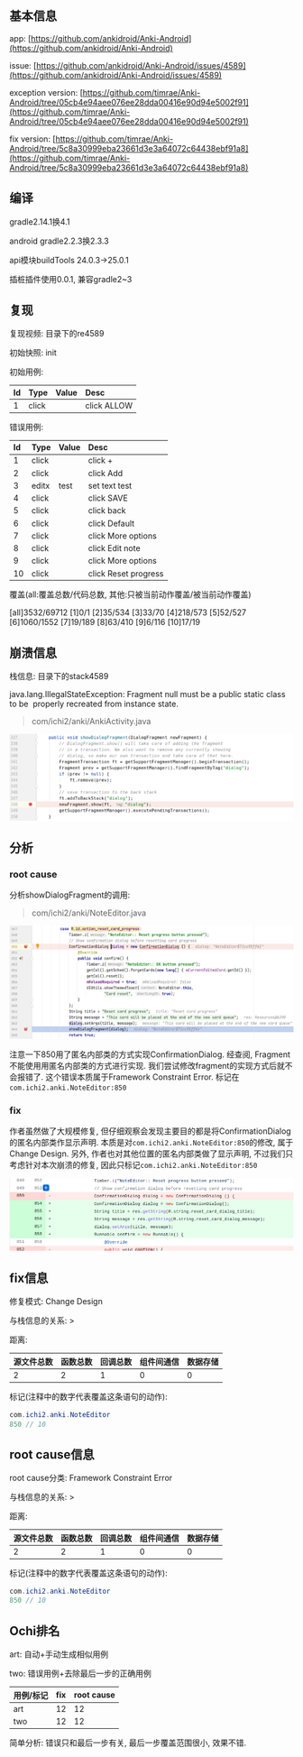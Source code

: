 ## 基本信息

app: [https://github.com/ankidroid/Anki-Android](https://github.com/ankidroid/Anki-Android)

issue: [https://github.com/ankidroid/Anki-Android/issues/4589](https://github.com/ankidroid/Anki-Android/issues/4589)

exception version: [https://github.com/timrae/Anki-Android/tree/05cb4e94aee076ee28dda00416e90d94e5002f91](https://github.com/timrae/Anki-Android/tree/05cb4e94aee076ee28dda00416e90d94e5002f91)

fix version: [https://github.com/timrae/Anki-Android/tree/5c8a30999eba23661d3e3a64072c64438ebf91a8](https://github.com/timrae/Anki-Android/tree/5c8a30999eba23661d3e3a64072c64438ebf91a8)

## 编译

gradle2.14.1换4.1

android gradle2.2.3换2.3.3

api模块buildTools 24.0.3->25.0.1

插桩插件使用0.0.1, 兼容gradle2~3

## 复现

复现视频: 目录下的re4589

初始快照: init

初始用例: 

|Id|Type|Value|Desc|
|:----|:----|:----|:----|
|1|click|    |click ALLOW|

错误用例:

|Id|Type|Value|Desc|
|:----|:----|:----|:----|
|1|click|    |click +|
|2|click|    |click Add|
|3|editx|test|set text test|
|4|click|    |click SAVE|
|5|click|    |click back|
|6|click|    |click Default|
|7|click|    |click More options|
|8|click|    |click Edit note|
|9|click|    |click More options|
|10|click|    |click Reset progress|

覆盖(all:覆盖总数/代码总数, 其他:只被当前动作覆盖/被当前动作覆盖)

[all]3532/69712 [1]0/1 [2]35/534 [3]33/70 [4]218/573 [5]52/527 [6]1060/1552 [7]19/189 [8]63/410 [9]6/116 [10]17/19 

## 崩溃信息

栈信息: 目录下的stack4589

java.lang.IllegalStateException: Fragment null must be a public static class to be  properly recreated from instance state.

> com/ichi2/anki/AnkiActivity.java

![image-20220316122017468](README.assets/image-20220316122017468.png)

## 分析

### root cause

分析showDialogFragment的调用:

> com/ichi2/anki/NoteEditor.java

![image-20220316122021532](README.assets/image-20220316122021532.png)

注意一下850用了匿名内部类的方式实现ConfirmationDialog. 经查阅, Fragment不能使用用匿名内部类的方式进行实现. 我们尝试修改fragment的实现方式后就不会报错了. 这个错误本质属于Framework Constraint Error. 标记在`com.ichi2.anki.NoteEditor:850`

### fix

作者虽然做了大规模修复, 但仔细观察会发现主要目的都是将ConfirmationDialog的匿名内部类作显示声明. 本质是对`com.ichi2.anki.NoteEditor:850`的修改, 属于Change Design. 另外, 作者也对其他位置的匿名内部类做了显示声明, 不过我们只考虑针对本次崩溃的修复, 因此只标记`com.ichi2.anki.NoteEditor:850`

![image-20220406230413672](README.assets/image-20220406230413672.png)

## fix信息

修复模式: Change Design

与栈信息的关系: >

距离:

|源文件总数|函数总数|回调总数|组件间通信|数据存储|
|:----|:----|:----|:----|:----|
|2|2|1|0|0|

标记(注释中的数字代表覆盖这条语句的动作):

```java
com.ichi2.anki.NoteEditor
850 // 10
```
## root cause信息

root cause分类: Framework Constraint Error

与栈信息的关系: >

距离:

|源文件总数|函数总数|回调总数|组件间通信|数据存储|
|:----|:----|:----|:----|:----|
|2|2|1|0|0|

标记(注释中的数字代表覆盖这条语句的动作):

```java
com.ichi2.anki.NoteEditor
850 // 10
```
## Ochi排名

art: 自动+手动生成相似用例

two: 错误用例+去除最后一步的正确用例

|用例/标记|fix|root cause|
|:----|:----|:----|
|art|12|12|
|two|12|12|

简单分析: 错误只和最后一步有关, 最后一步覆盖范围很小, 效果不错.

